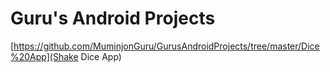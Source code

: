 # Guru's Android Projects

[https://github.com/MuminjonGuru/GurusAndroidProjects/tree/master/Dice%20App](Shake Dice App)
